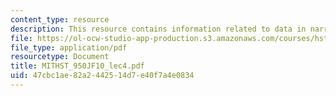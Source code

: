 ```yaml
---
content_type: resource
description: This resource contains information related to data in narrative text.
file: https://ol-ocw-studio-app-production.s3.amazonaws.com/courses/hst-950j-biomedical-computing-fall-2010/47cbc1ae82a2442514d7e40f7a4e0834_MITHST_950JF10_lec4.pdf
file_type: application/pdf
resourcetype: Document
title: MITHST_950JF10_lec4.pdf
uid: 47cbc1ae-82a2-4425-14d7-e40f7a4e0834
---
```

